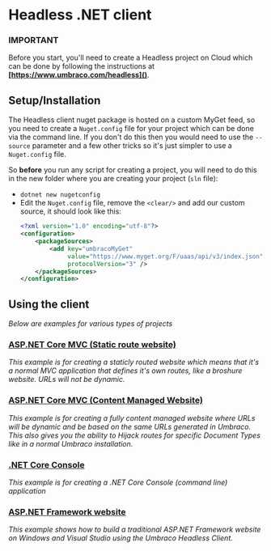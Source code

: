 # Headless .NET client

### IMPORTANT

Before you start, you'll need to create a Headless project on Cloud which can be done by following the instructions at __[https://www.umbraco.com/headless]()__.

## Setup/Installation

The Headless client nuget package is hosted on a custom MyGet feed, so you need to create a `Nuget.config` file for your project which can be done via the command line. If you don't do this then you would need to use the `--source` parameter and a few other tricks so it's just simpler to use a `Nuget.config` file. 

So __before__ you run any script for creating a project, you will need to do this in the new folder where you are creating your project (`sln` file):

* `dotnet new nugetconfig`
* Edit the `Nuget.config` file, remove the `<clear/>` and add our custom source, it should look like this:
    ```xml
    <?xml version="1.0" encoding="utf-8"?>
    <configuration>
        <packageSources>
            <add key="umbracoMyGet" 
                 value="https://www.myget.org/F/uaas/api/v3/index.json" 
                 protocolVersion="3" />
        </packageSources>
    </configuration>
    ```

## Using the client

_Below are examples for various types of projects_

### [ASP.NET Core MVC (Static route website)](website-static.md)

_This example is for creating a staticly routed website which means that it's a normal MVC application that defines it's own routes, like a broshure website. URLs will not be dynamic._

### [ASP.NET Core MVC (Content Managed Website)](website-managed.md)

_This example is for creating a fully content managed website where URLs will be dynamic and be based on the same URLs generated in Umbraco. This also gives you the ability to Hijack routes for specific Document Types like in a normal Umbraco installation._

### [.NET Core Console](console.md)

_This example is for creating a .NET Core Console (command line) application_

### [ASP.NET Framework website](website-framework.md)

_This example shows how to build a traditional ASP.NET Framework website on Windows and Visual Studio using the Umbraco Headless Client._
